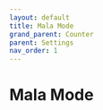 ```yaml
---
layout: default
title: Mala Mode
grand_parent: Counter
parent: Settings
nav_order: 1
---
```


# Mala Mode

